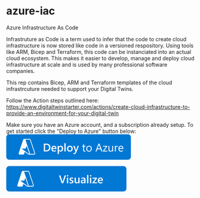 # azure-iac
Azure Infrastructure As Code

Infrastruture as Code is a term used to infer that the code to create cloud infrastructure is now stored like code in a versioned respository.  Using tools like ARM, Bicep and Terraform, this code can be instanciated into an actual cloud ecosystem.  This makes it easier to develop, manage and deploy cloud infrastructure at scale and is used by many professional software companies.

This rep contains Bicep, ARM and Terraform templates of the cloud infrastrcuture needed to support your Digital Twins.

Follow the Action steps outlined here: 
https://www.digitaltwinstarter.com/actions/create-cloud-infrastructure-to-provide-an-environment-for-your-digital-twin

Make sure you have an Azure account, and a subscription already setup.
To get started click the "Deploy to Azure" button below:
[![Deploy To Azure](https://raw.githubusercontent.com/DigitalBotLab/azure-iac/main/deploytoazure.svg?sanitize=true)](https://portal.azure.com/#create/Microsoft.Template/uri/https%3A%2F%2Fraw.githubusercontent.com%2FDigitalBotLab%2Fazure-iac%2Fmain%2Fbicep-testenv%2Fmain.json)

[![Visualize](https://raw.githubusercontent.com/DigitalBotLab/azure-iac/main/visualizebutton.svg?sanitize=true)](http://armviz.io/#/?load=https%3A%2F%2Fraw.githubusercontent.com%2FDigitalBotLab%2Fazure-iac%2Fmain%2Fbicep-testenv%2Fmain.json)
